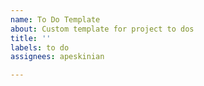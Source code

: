 ```yaml
---
name: To Do Template
about: Custom template for project to dos
title: ''
labels: to do
assignees: apeskinian

---
```



